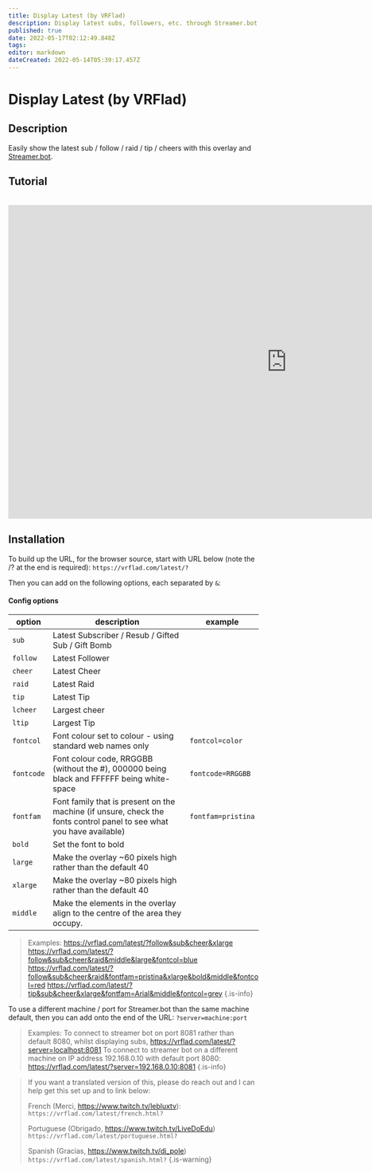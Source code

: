 ```yaml
---
title: Display Latest (by VRFlad)
description: Display latest subs, followers, etc. through Streamer.bot.
published: true
date: 2022-05-17T02:12:49.848Z
tags: 
editor: markdown
dateCreated: 2022-05-14T05:39:17.457Z
---
```


# Display Latest (by VRFlad)

## Description
Easily show the latest sub / follow / raid / tip / cheers with this overlay and [Streamer.bot](https://streamer.bot/).

## Tutorial
<br>
<iframe width="1120" height="630" src="https://www.youtube.com/embed/uRrAa_e_I-M" title="YouTube video player" frameborder="0" allow="accelerometer; autoplay; clipboard-write; encrypted-media; gyroscope; picture-in-picture" allowfullscreen></iframe>

## Installation
To build up the URL, for the browser source, start with URL below (note the /? at the end is required):
`https://vrflad.com/latest/?`

Then you can add on the following options, each separated by `&`:

#### Config options

| option             | description																											  | example                         |
|--------------------|------------------------------------------------------------------------------------------------------------------------|---------------------------------|
| `sub`				 | Latest Subscriber / Resub / Gifted Sub / Gift Bomb																	  |									|
| `follow`			 | Latest Follower																										  |									|
| `cheer`            | Latest Cheer																											  |									|
| `raid`			 | Latest Raid																											  |									|
| `tip`				 | Latest Tip																											  |								    |
| `lcheer`           | Largest cheer																										  |						            |
| `ltip`			 | Largest Tip																											  |						            |
| `fontcol`          | Font colour set to colour - using standard web names only															  | `fontcol=color`                 |
| `fontcode`         | Font colour code, RRGGBB (without the #), 000000 being black and FFFFFF being white-space							  | `fontcode=RRGGBB`               |
| `fontfam`          | Font family that is present on the machine (if unsure, check the fonts control panel to see what you have available)	  | `fontfam=pristina`              |
| `bold`			 | Set the font to bold																									  |								    |
| `large`			 | Make the overlay ~60 pixels high rather than the default 40															  |				                    |
| `xlarge`            | Make the overlay ~80 pixels high rather than the default 40															  |								    |
| `middle`			 | Make the elements in the overlay align to the centre of the area they occupy.                                          |							        |


>Examples:
>https://vrflad.com/latest/?follow&sub&cheer&xlarge
>https://vrflad.com/latest/?follow&sub&cheer&raid&middle&large&fontcol=blue
>https://vrflad.com/latest/?follow&sub&cheer&raid&fontfam=pristina&xlarge&bold&middle&fontcol=red
>https://vrflad.com/latest/?tip&sub&cheer&xlarge&fontfam=Arial&middle&fontcol=grey
{.is-info}


To use a different machine / port for Streamer.bot than the same machine default, then you can add onto the end of the URL: `?server=machine:port` 

>Examples:
>To connect to streamer bot on port 8081 rather than default 8080, whilst displaying subs, 
>https://vrflad.com/latest/?server=localhost:8081
>To connect to streamer bot on a different machine on IP address 192.168.0.10 with default port 8080:
>https://vrflad.com/latest/?server=192.168.0.10:8081
{.is-info}

>If you want a translated version of this, please do reach out and I can help get this set up and to link below:
>
>French (Merci,  https://www.twitch.tv/lebluxtv): 
`https://vrflad.com/latest/french.html?`
>
>Portuguese (Obrigado, https://www.twitch.tv/LiveDoEdu)
>`https://vrflad.com/latest/portuguese.html?`
>
>Spanish (Gracias, https://www.twitch.tv/dj_pole)
`https://vrflad.com/latest/spanish.html?`
{.is-warning}